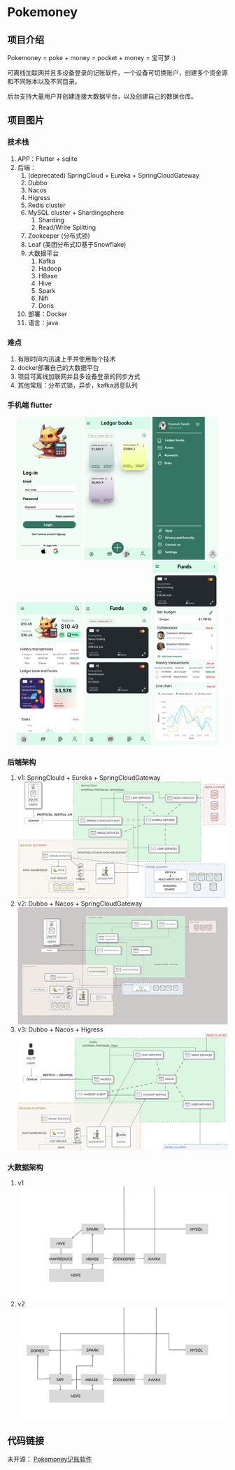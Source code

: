 # Pokemoney

## 项目介绍
Pokemoney = poke + money = pocket + money = 宝可梦 :)

可离线加联网并且多设备登录的记账软件，一个设备可切换账户，创建多个资金源和不同账本以及不同目录。

后台支持大量用户并创建连接大数据平台，以及创建自己的数据仓库。

## 项目图片

### 技术栈
1. APP：Flutter + sqlite
2. 后端：
   1. (deprecated) SpringCloud + Eureka + SpringCloudGateway
   2. Dubbo
   3. Nacos
   4. Higress
   5. Redis cluster
   6. MySQL cluster + Shardingsphere
      1. Sharding
      2. Read/Write Splitting
   7. Zookeeper (分布式锁)
   8. Leaf (美团分布式ID基于Snowflake)
   9. 大数据平台
      1.  Kafka
      2.  Hadoop
      3.  HBase
      4.  Hive
      5.  Spark
      6.  Nifi
      7.  Doris
   10. 部署：Docker
   11. 语言：java

### 难点
1. 有限时间内迅速上手并使用每个技术
2. docker部署自己的大数据平台
3. 项目可离线加联网并且多设备登录的同步方式
4. 其他常规：分布式锁，异步，kafka消息队列

### 手机端 flutter

<div style="text-align:center;">
    <img src="./attachments/Pokemoney/login_page.png" width="30%" style="display:inline-block;">
    <img src="./attachments/Pokemoney/Ledger_books.png" width="30%" style="display:inline-block;">
    <img src="./attachments/Pokemoney/The_app_navigation.png" width="30%" style="display:inline-block;">
    <img src="./attachments/Pokemoney/main_page_1.png" width="30%" style="display:inline-block;">
    <img src="./attachments/Pokemoney/Funds_main.png" width="30%" style="display:inline-block;">
    <img src="./attachments/Pokemoney/Funds_MoreDetails.png" width="30%" style="display:inline-block;">
</div>

### 后端架构
1. v1: SpringClould + Eureka + SpringCloudGateway
![alt text](attachments/Pokemoney/Frame_1.png)
2. v2: Dubbo + Nacos + SpringCloudGateway
![alt text](attachments/Pokemoney/Frame_2.png) 
3. v3: Dubbo + Nacos + Higress
![alt text](attachments/Pokemoney/Frame_6.png)

### 大数据架构
1. v1
![alt text](attachments/Pokemoney/Frame_3.png)
2. v2
![alt text](attachments/Pokemoney/Frame_4.png) 

## 代码链接
未开源：
[Pokemoney记账软件](https://github.com/DuGuYifei/Pokemoney)